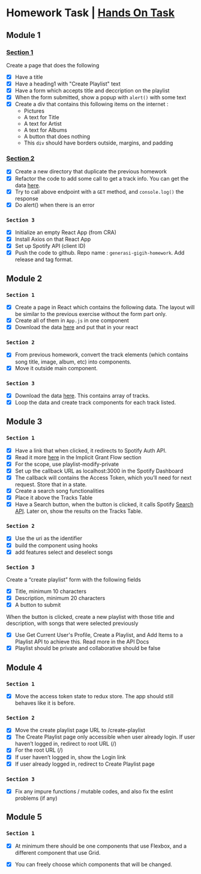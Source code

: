# Homework Task | [Hands On Task](https://github.com/diazamaliana/generasi-gigih-handson/)
## Module 1
### [Section 1](https://github.com/diazamaliana/gfe01079-projects/tree/module-1/section-1) 
Create a page that does the following
- [x] Have a title 
- [x] Have a heading1 with "Create Playlist" text 
- [x] Have a form which accepts title and deccription on the playlist 
- [x] When the form submitted, show a popup with `alert()` with some text 
- [x] Create a div that contains this following items on the internet :
    * Pictures
    * A text for Title
    * A text for Artist
    * A text for Albums
    * A button that does nothing
    * This `div` should have borders outside, margins, and padding

### [Section 2](https://github.com/diazamaliana/gfe01079-projects/tree/module-1/section-2)
- [x] Create a new directory that duplicate the previous homework
- [x] Refactor the code to add some call to get a track info. You can get the data [here](https://gist.githubusercontent.com/aryapradipta9/e6492383477803b233916e01f36d5465/raw/66942c739d66d3774303f84071696aa865a07077/single-sample.json).
- [x] Try to call above endpoint with a `GET` method, and `console.log()` the response
- [x] Do alert() when there is an error

### `Section 3`
- [x] Initialize an empty React App (from CRA)
- [x] Install Axios on that React App
- [x] Set up Spotify API (client ID)
- [x] Push the code to github. Repo name : `generasi-gigih-homework`. Add release and tag format.

## Module 2
### `Section 1`
- [x] Create a page in React which contains the following data. The layout will be similar to the previous exercise without the form part only.
- [x] Create all of them in `App.js` in one component
- [x] Download the data [here](https://gist.githubusercontent.com/aryapradipta9/0b8d0a1a113e3594d34c68c72ec32daf/raw/cb5d20b494bd2cb259d31596b9e8eea02e0f6d1e/single-sample.js) and put that in your react

### `Section 2`
- [x] From previous homework, convert the track elements (which contains song title, image, album, etc) into components. 
- [x] Move it outside main component. 

### `Section 3`
- [x] Download the data [here](https://gist.githubusercontent.com/aryapradipta9/4085f18a47101f10f685a6140385b2bf/raw/e32426bc2d954274e984b03c601f14c08eb47a0b/all-sample.js). This contains array of tracks.
- [x] Loop the data and create track components for each track listed. 

## Module 3
### `Section 1`
- [x] Have a link that when clicked, it redirects to Spotify Auth API. 
- [x] Read it more [here](https://developer.spotify.com/documentation/general/guides/authorization-guide/) in the Implicit Grant Flow section
- [x] For the scope, use playlist-modify-private
- [x] Set up the callback URL as localhost:3000 in the Spotify Dashboard
- [x] The callback will contains the Access Token, which you’ll need for next request. Store that in a state.
- [x] Create a search song functionalities
- [x] Place it above the Tracks Table
- [x] Have a Search button, when the button is clicked, it calls Spotify [Search API](https://developer.spotify.com/documentation/web-api/reference/#category-search). Later on, show the results on the Tracks Table.

### `Section 2`
- [x] Use the uri as the identifier
- [x] build the component using hooks
- [x] add features select and deselect songs

### `Section 3`
Create a “create playlist” form with the following fields
- [x] Title, minimum 10 characters
- [x] Description, minimum 20 characters
- [x] A button to submit

When the button is clicked, create a new playlist with those title and description, with songs that were selected previously
- [x] Use Get Current User's Profile, Create a Playlist, and Add Items to a Playlist API to achieve this. Read more in the API Docs
- [x] Playlist should be private and collaborative should be false

## Module 4
### `Section 1`
- [x] Move the access token state to redux store. The app should still behaves like it is before.

### `Section 2`
- [x] Move the create playlist page URL to /create-playlist
- [x] The Create Playlist page only accessible when user already login. If user haven’t logged in, redirect to root URL (/)
- [x] For the root URL (/)
- [x] If user haven’t logged in, show the Login link
- [x] If user already logged in, redirect to Create Playlist page

### `Section 3`
- [x] Fix any impure functions / mutable codes, and also fix the eslint problems (if any)

## Module 5
### `Section 1`
- [x] At minimum there should be one components that use Flexbox, and a different component that use Grid.
- [x] You can freely choose which components that will be changed.





